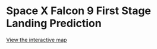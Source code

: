 # Space X Falcon 9 First Stage Landing Prediction
[View the interactive map](./launch_sites_map.html)

